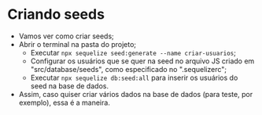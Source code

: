 # Criando seeds

- Vamos ver como criar seeds;
- Abrir o terminal na pasta do projeto;
  - Executar `npx sequelize seed:generate --name criar-usuarios`;
  - Configurar os usuários que se quer na seed no arquivo JS criado em "src/database/seeds", como especificado no ".sequelizerc";
  - Executar `npx sequelize db:seed:all` para inserir os usuários do seed na base de dados.
- Assim, caso quiser criar vários dados na base de dados (para teste, por exemplo), essa é a maneira.
